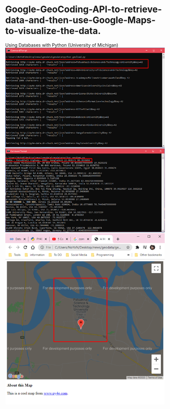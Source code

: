 # Google-GeoCoding-API-to-retrieve-data-and-then-use-Google-Maps-to-visualize-the-data.
Using Databases with Python (University of Michigan)
![BH](1st.png)
![BH](2.png)
![BH](3.png)
